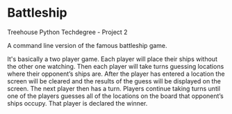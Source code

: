 # Battleship
Treehouse Python Techdegree - Project 2 

A command line version of the famous battleship game.

It's basically a two player game. Each player will place their ships without the other one watching. Then each player will take turns guessing locations where their opponent’s ships are. After the player has entered a location the screen will be cleared and the results of the guess will be displayed on the screen. The next player then has a turn. Players continue taking turns until one of the players guesses all of the locations on the board that opponent’s ships occupy. That player is declared the winner.
